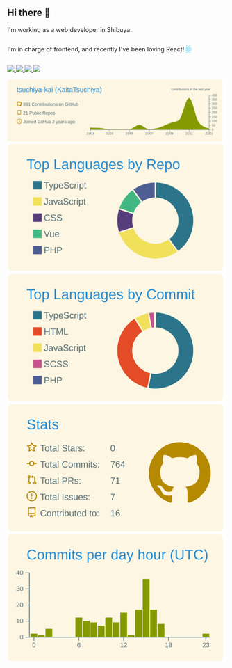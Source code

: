 ## Hi there 👋

<p>I'm working as a web developer in Shibuya.</p>
<p style="position:relative; display:inline-block; padding-right:18px;">I'm in charge of frontend, and recently I've been loving React!
<img style="width:16px;height:17px;position:absolute; top:0;bottom:0;right:0;margin:auto;"  src="images/react-icon.svg" />
</p>

<br />

<p align="left">
  <a href="http://twitter.com/kaichan_2828">
    <img height="20" src="https://img.shields.io/twitter/follow/kaichan_2828?label=Twitter&logo=twitter&style=flat" />
  </a>
  <a href="https://github.com/genki28">
    <img height="20" src="https://img.shields.io/github/followers/genki28?label=follow&logo=github&style=flat" />
  </a>
  <a href="http://qiita.com/tsuchiya_kaita">
    <img height="20" src="https://qiita-badge.apiapi.app/s/tsuchiya_kaita/posts.svg" />
  </a>
  <//qiita.com/tsuchiya_kaita">
    <img height="20" src="https://qiita-badge.apiapi.app/s/tsuchiya_kaita/contributions.svg" />
  </a>
</p>

[![](https://raw.githubusercontent.com/tsuchiya-kai/tsuchiya-kai/main/profile-summary-card-output/solarized/0-profile-details.svg)](https://github.com/vn7n24fzkq/github-profile-summary-cards)
[![](https://raw.githubusercontent.com/tsuchiya-kai/tsuchiya-kai/main/profile-summary-card-output/solarized/1-repos-per-language.svg)](https://github.com/vn7n24fzkq/github-profile-summary-cards) [![](https://raw.githubusercontent.com/tsuchiya-kai/tsuchiya-kai/main/profile-summary-card-output/solarized/2-most-commit-language.svg)](https://github.com/vn7n24fzkq/github-profile-summary-cards)
[![](https://raw.githubusercontent.com/tsuchiya-kai/tsuchiya-kai/main/profile-summary-card-output/solarized/3-stats.svg)](https://github.com/vn7n24fzkq/github-profile-summary-cards) [![](https://raw.githubusercontent.com/tsuchiya-kai/tsuchiya-kai/main/profile-summary-card-output/solarized/4-productive-time.svg)](https://github.com/vn7n24fzkq/github-profile-summary-cards)

<!--
<p align="left">
  <a href="https://github.com/anuraghazra/github-readme-stats">
    <img src="https://github-readme-stats.vercel.app/api?username=tsuchiya-kai">
  </a>

  <a href="https://github.com/anuraghazra/github-readme-stats">
    <img src="https://github-readme-stats.vercel.app/api/top-langs/?username=anuraghazra&layout=compact">
  </a>
</p>
 -->
